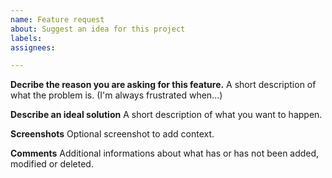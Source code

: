 ```yaml
---
name: Feature request
about: Suggest an idea for this project
labels: 
assignees: 

---
```


**Decribe the reason you are asking for this feature.**
A short description of what the problem is. (I'm always frustrated when...)

**Describe an ideal solution**
A short description of what you want to happen.

**Screenshots**
Optional screenshot to add context.

**Comments**
 Additional informations about what has or has not been added, modified or deleted.

